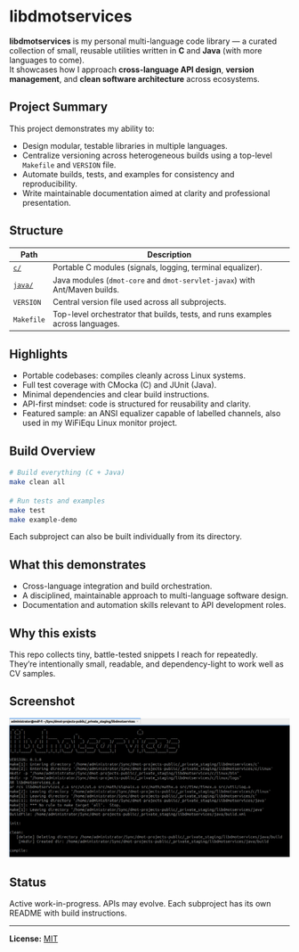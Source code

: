 # libdmotservices

**libdmotservices** is my personal multi-language code library — a curated collection of small, reusable utilities written in **C** and **Java** (with more languages to come).  
It showcases how I approach **cross-language API design**, **version management**, and **clean software architecture** across ecosystems.

## Project Summary
This project demonstrates my ability to:
- Design modular, testable libraries in multiple languages.
- Centralize versioning across heterogeneous builds using a top-level `Makefile` and `VERSION` file.
- Automate builds, tests, and examples for consistency and reproducibility.
- Write maintainable documentation aimed at clarity and professional presentation.

## Structure
| Path | Description |
|------|--------------|
| [`c/`](c/README.md) | Portable C modules (signals, logging, terminal equalizer). |
| [`java/`](java/README.md) | Java modules (`dmot-core` and `dmot-servlet-javax`) with Ant/Maven builds. |
| `VERSION` | Central version file used across all subprojects. |
| `Makefile` | Top-level orchestrator that builds, tests, and runs examples across languages. |

## Highlights
- Portable codebases: compiles cleanly across Linux systems.
- Full test coverage with CMocka (C) and JUnit (Java).
- Minimal dependencies and clear build instructions.
- API-first mindset: code is structured for reusability and clarity.
- Featured sample: an ANSI equalizer capable of labelled channels, also used in my WiFiEqu Linux monitor project.

## Build Overview
```bash
# Build everything (C + Java)
make clean all

# Run tests and examples
make test
make example-demo
```

Each subproject can also be built individually from its directory.

## What this demonstrates
- Cross-language integration and build orchestration.
- A disciplined, maintainable approach to multi-language software design.
- Documentation and automation skills relevant to API development roles.


## Why this exists

This repo collects tiny, battle-tested snippets I reach for repeatedly.  
They’re intentionally small, readable, and dependency-light to work well as CV samples.

## Screenshot

![Build screenshot](libdmotservices.png)

## Status

Active work-in-progress. APIs may evolve. Each subproject has its own README with build instructions.

---
**License:** [MIT](LICENSE)
